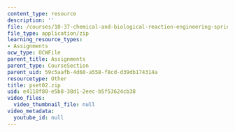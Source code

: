 ```yaml
---
content_type: resource
description: ''
file: /courses/10-37-chemical-and-biological-reaction-engineering-spring-2007/e4118f80e5b838d12eecb5f53624cb38_pset02.zip
file_type: application/zip
learning_resource_types:
- Assignments
ocw_type: OCWFile
parent_title: Assignments
parent_type: CourseSection
parent_uid: 59c5aafb-4d60-a558-f8cd-d39db174314a
resourcetype: Other
title: pset02.zip
uid: e4118f80-e5b8-38d1-2eec-b5f53624cb38
video_files:
  video_thumbnail_file: null
video_metadata:
  youtube_id: null
---
```

